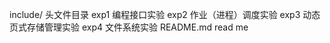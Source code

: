 include/										头文件目录
exp1												编程接口实验
exp2												作业（进程）调度实验
exp3												动态页式存储管理实验
exp4												文件系统实验 
README.md										read me


